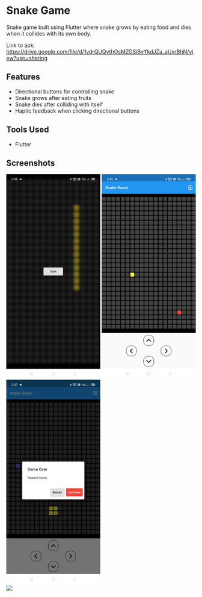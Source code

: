 # Snake Game

Snake game built using Flutter where snake grows by eating food and dies when it collides with its own body.

Link to apk: https://drive.google.com/file/d/1vdrQUQythOsMZGSiBvYkdJZa_aUxrBhN/view?usp=sharing

## Features
- Directional buttons for controlling snake
- Snake grows after eating fruits
- Snake dies after colliding with itself
- Haptic feedback when clicking directional buttons

## Tools Used
- Flutter

## Screenshots
<img src = "screenshots/snake_1.jpg" width = 250> <img src = "screenshots/snake_2.jpg" width = 250> <img src = "screenshots/snake_3.jpg" width = 250> <br> <img src = "screenshots/snake_4.gif" width = 250>